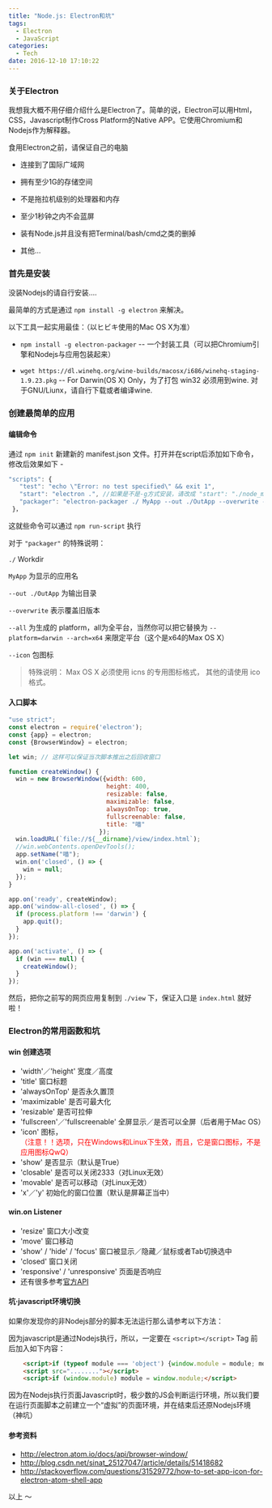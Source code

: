 ```yaml
---
title: "Node.js: Electron和坑"
tags:
  - Electron
  - JavaScript
categories:
  - Tech
date: 2016-12-10 17:10:22
---
```


### 关于Electron

我想我大概不用仔细介绍什么是Electron了。简单的说，Electron可以用Html，CSS，Javascript制作Cross Platform的Native APP。它使用Chromium和Nodejs作为解释器。

食用Electron之前，请保证自己的电脑

 - 连接到了国际广域网
 
 - 拥有至少1G的存储空间
 
 - 不是拖拉机级别的处理器和内存
 
 - 至少1秒钟之内不会蓝屏
 
 - 装有Node.js并且没有把Terminal/bash/cmd之类的删掉
 
 - 其他...

<!--More-->

### 首先是安装

没装Nodejs的请自行安装....

最简单的方式是通过 `npm install -g electron` 来解决。

以下工具一起实用最佳：（以ヒビキ使用的Mac OS X为准）

 - `npm install -g electron-packager` -- 一个封装工具（可以把Chromium引擎和Nodejs与应用包装起来）
 
 - `wget https://dl.winehq.org/wine-builds/macosx/i686/winehq-staging-1.9.23.pkg` -- For Darwin(OS X) Only，为了打包 win32 必须用到wine. 对于GNU/Liunx，请自行下载或者编译wine.
 
 ### 创建最简单的应用
 
 #### 编辑命令
 
 通过 `npm init` 新建新的 manifest.json 文件。打开并在script后添加如下命令，修改后效果如下 - 
 
 ```javascript
 "scripts": {
    "test": "echo \"Error: no test specified\" && exit 1",
    "start": "electron .", //如果是不是-g方式安装，请改成 "start": "./node_modules/.bin/electron .",
    "packager": "electron-packager ./ MyApp --out ./OutApp --overwrite --all --icon=./ico.icns"
  }，
 ```
 
 这就些命令可以通过 `npm run-script` 执行
 
 对于 `"packager"` 的特殊说明：
 
 `./` Workdir
 
 `MyApp` 为显示的应用名
 
 `--out ./OutApp` 为输出目录  
 
 `--overwrite` 表示覆盖旧版本
 
 `--all` 为生成的 platform，all为全平台，当然你可以把它替换为 `--platform=darwin --arch=x64` 来限定平台（这个是x64的Max OS X）
 
 `--icon` 包图标
 
> 特殊说明：
> Max OS X 必须使用 icns 的专用图标格式， 其他的请使用 ico 格式。

#### 入口脚本

```javascript
"use strict";
const electron = require('electron');
const {app} = electron;
const {BrowserWindow} = electron;

let win; // 这样可以保证当次脚本推出之后回收窗口

function createWindow() {
  win = new BrowserWindow({width: 600,
                           height: 400,
                           resizable: false,
                           maximizable: false,
                           alwaysOnTop: true,
                           fullscreenable: false,
                           title: "喵"
                         });
  win.loadURL(`file://${__dirname}/view/index.html`);
  //win.webContents.openDevTools();
  app.setName("喵");
  win.on('closed', () => {
    win = null;
  });
}

app.on('ready', createWindow);
app.on('window-all-closed', () => {
  if (process.platform !== 'darwin') {
    app.quit();
  }
});

app.on('activate', () => {
  if (win === null) {
    createWindow();
  }
});
```

然后，把你之前写的网页应用复制到 `./view` 下，保证入口是 `index.html` 就好啦！

### Electron的常用函数和坑

#### win 创建选项

- 'width'／'height' 宽度／高度
- 'title' 窗口标题
- 'alwaysOnTop' 是否永久置顶
- 'maximizable' 是否可最大化
- 'resizable' 是否可拉伸
- 'fullscreen'／'fullscreenable' 全屏显示／是否可以全屏（后者用于Mac OS）
- 'icon' 图标，<div style="color:red">（注意！！选项，只在Windows和Linux下生效，而且，它是窗口图标，不是应用图标QwQ）</div>
- 'show' 是否显示（默认是True）
- 'closable' 是否可以关闭2333（对Linux无效）
- 'movable' 是否可以移动（对Linux无效）
- 'x'／'y' 初始化的窗口位置（默认是屏幕正当中）

#### win.on Listener

 - 'resize' 窗口大小改变
 - 'move' 窗口移动
 - 'show' / 'hide' / 'focus' 窗口被显示／隐藏／鼠标或者Tab切换选中
 - 'closed' 窗口关闭
 - 'responsive' / 'unresponsive' 页面是否响应
 - 还有很多参考[官方API](http://electron.atom.io/docs/api/browser-window/)

#### 坑·javascript环境切换

如果你发现你的非Nodejs部分的脚本无法运行那么请参考以下方法：

因为javascript是通过Nodejs执行，所以，一定要在 `<script></script>` Tag 前后加入如下内容：

```html
    <script>if (typeof module === 'object') {window.module = module; module = undefined;}</script>
    <script src="........"></script>
    <script>if (window.module) module = window.module;</script>
```

因为在Nodejs执行页面Javascript时，极少数的JS会判断运行环境，所以我们要在运行页面脚本之前建立一个“虚拟”的页面环境，并在结束后还原Nodejs环境（神坑）

#### 参考资料

 - http://electron.atom.io/docs/api/browser-window/
 - http://blog.csdn.net/sinat_25127047/article/details/51418682
 - http://stackoverflow.com/questions/31529772/how-to-set-app-icon-for-electron-atom-shell-app

以上 ～
